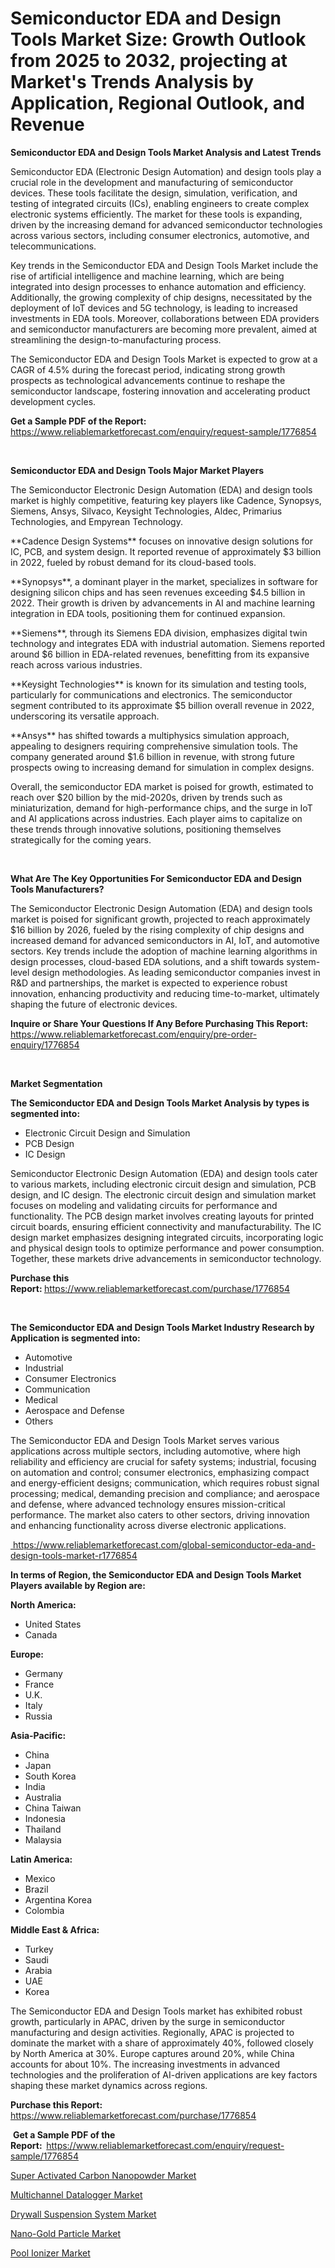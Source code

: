 <p><h1>Semiconductor EDA and Design Tools Market Size: Growth Outlook from 2025 to 2032, projecting at Market's Trends Analysis by Application, Regional Outlook, and Revenue</h1></p><p><strong>Semiconductor EDA and Design Tools Market Analysis and Latest Trends</strong></p>
<p><p>Semiconductor EDA (Electronic Design Automation) and design tools play a crucial role in the development and manufacturing of semiconductor devices. These tools facilitate the design, simulation, verification, and testing of integrated circuits (ICs), enabling engineers to create complex electronic systems efficiently. The market for these tools is expanding, driven by the increasing demand for advanced semiconductor technologies across various sectors, including consumer electronics, automotive, and telecommunications.</p><p>Key trends in the Semiconductor EDA and Design Tools Market include the rise of artificial intelligence and machine learning, which are being integrated into design processes to enhance automation and efficiency. Additionally, the growing complexity of chip designs, necessitated by the deployment of IoT devices and 5G technology, is leading to increased investments in EDA tools. Moreover, collaborations between EDA providers and semiconductor manufacturers are becoming more prevalent, aimed at streamlining the design-to-manufacturing process.</p><p>The Semiconductor EDA and Design Tools Market is expected to grow at a CAGR of 4.5% during the forecast period, indicating strong growth prospects as technological advancements continue to reshape the semiconductor landscape, fostering innovation and accelerating product development cycles.</p></p>
<p><strong>Get a Sample PDF of the Report:&nbsp;</strong> <a href="https://www.reliablemarketforecast.com/enquiry/request-sample/1776854?utm_campaign=2011&utm_medium=2&utm_source=Github&utm_content=ia&utm_term=25032025&utm_id=semiconductor-eda-and-design-tools">https://www.reliablemarketforecast.com/enquiry/request-sample/1776854</a></p>
<p>&nbsp;</p>
<p><strong>Semiconductor EDA and Design Tools Major Market Players</strong></p>
<p><p>The Semiconductor Electronic Design Automation (EDA) and design tools market is highly competitive, featuring key players like Cadence, Synopsys, Siemens, Ansys, Silvaco, Keysight Technologies, Aldec, Primarius Technologies, and Empyrean Technology. </p><p>**Cadence Design Systems** focuses on innovative design solutions for IC, PCB, and system design. It reported revenue of approximately $3 billion in 2022, fueled by robust demand for its cloud-based tools.</p><p>**Synopsys**, a dominant player in the market, specializes in software for designing silicon chips and has seen revenues exceeding $4.5 billion in 2022. Their growth is driven by advancements in AI and machine learning integration in EDA tools, positioning them for continued expansion.</p><p>**Siemens**, through its Siemens EDA division, emphasizes digital twin technology and integrates EDA with industrial automation. Siemens reported around $6 billion in EDA-related revenues, benefitting from its expansive reach across various industries.</p><p>**Keysight Technologies** is known for its simulation and testing tools, particularly for communications and electronics. The semiconductor segment contributed to its approximate $5 billion overall revenue in 2022, underscoring its versatile approach.</p><p>**Ansys** has shifted towards a multiphysics simulation approach, appealing to designers requiring comprehensive simulation tools. The company generated around $1.6 billion in revenue, with strong future prospects owing to increasing demand for simulation in complex designs.</p><p>Overall, the semiconductor EDA market is poised for growth, estimated to reach over $20 billion by the mid-2020s, driven by trends such as miniaturization, demand for high-performance chips, and the surge in IoT and AI applications across industries. Each player aims to capitalize on these trends through innovative solutions, positioning themselves strategically for the coming years.</p></p>
<p>&nbsp;</p>
<p><strong>What Are The Key Opportunities For Semiconductor EDA and Design Tools Manufacturers?</strong></p>
<p><p>The Semiconductor Electronic Design Automation (EDA) and design tools market is poised for significant growth, projected to reach approximately $16 billion by 2026, fueled by the rising complexity of chip designs and increased demand for advanced semiconductors in AI, IoT, and automotive sectors. Key trends include the adoption of machine learning algorithms in design processes, cloud-based EDA solutions, and a shift towards system-level design methodologies. As leading semiconductor companies invest in R&D and partnerships, the market is expected to experience robust innovation, enhancing productivity and reducing time-to-market, ultimately shaping the future of electronic devices.</p></p>
<p><strong>Inquire or Share Your Questions If Any Before Purchasing This Report:</strong> <a href="https://www.reliablemarketforecast.com/enquiry/pre-order-enquiry/1776854?utm_campaign=2011&utm_medium=2&utm_source=Github&utm_content=ia&utm_term=25032025&utm_id=semiconductor-eda-and-design-tools">https://www.reliablemarketforecast.com/enquiry/pre-order-enquiry/1776854</a></p>
<p>&nbsp;</p>
<p><strong>Market Segmentation</strong></p>
<p><strong>The Semiconductor EDA and Design Tools Market Analysis by types is segmented into:</strong></p>
<p><ul><li>Electronic Circuit Design and Simulation</li><li>PCB Design</li><li>IC Design</li></ul></p>
<p><p>Semiconductor Electronic Design Automation (EDA) and design tools cater to various markets, including electronic circuit design and simulation, PCB design, and IC design. The electronic circuit design and simulation market focuses on modeling and validating circuits for performance and functionality. The PCB design market involves creating layouts for printed circuit boards, ensuring efficient connectivity and manufacturability. The IC design market emphasizes designing integrated circuits, incorporating logic and physical design tools to optimize performance and power consumption. Together, these markets drive advancements in semiconductor technology.</p></p>
<p><strong>Purchase this Report:&nbsp;</strong><a href="https://www.reliablemarketforecast.com/purchase/1776854?utm_campaign=2011&utm_medium=2&utm_source=Github&utm_content=ia&utm_term=25032025&utm_id=semiconductor-eda-and-design-tools">https://www.reliablemarketforecast.com/purchase/1776854</a></p>
<p>&nbsp;</p>
<p><strong>The Semiconductor EDA and Design Tools Market Industry Research by Application is segmented into:</strong></p>
<p><ul><li>Automotive</li><li>Industrial</li><li>Consumer Electronics</li><li>Communication</li><li>Medical</li><li>Aerospace and Defense</li><li>Others</li></ul></p>
<p><p>The Semiconductor EDA and Design Tools Market serves various applications across multiple sectors, including automotive, where high reliability and efficiency are crucial for safety systems; industrial, focusing on automation and control; consumer electronics, emphasizing compact and energy-efficient designs; communication, which requires robust signal processing; medical, demanding precision and compliance; and aerospace and defense, where advanced technology ensures mission-critical performance. The market also caters to other sectors, driving innovation and enhancing functionality across diverse electronic applications.</p></p>
<p><a href="https://www.reliablemarketforecast.com/global-semiconductor-eda-and-design-tools-market-r1776854?utm_campaign=2011&utm_medium=2&utm_source=Github&utm_content=ia&utm_term=25032025&utm_id=semiconductor-eda-and-design-tools">&nbsp;https://www.reliablemarketforecast.com/global-semiconductor-eda-and-design-tools-market-r1776854</a></p>
<p><strong>In terms of Region, the Semiconductor EDA and Design Tools Market Players available by Region are:</strong></p>
<p>
    <p> <strong> North America: </strong>
        <ul>
            <li>United States</li>
            <li>Canada</li>
        </ul>
        </p> 
    <p> <strong> Europe: </strong>
        <ul>
            <li>Germany</li>
            <li>France</li>
            <li>U.K.</li>
            <li>Italy</li>
            <li>Russia</li>
        </ul>
        </p> 
    <p> <strong> Asia-Pacific: </strong>
        <ul>
            <li>China</li>
            <li>Japan</li>
            <li>South Korea</li>
            <li>India</li>
            <li>Australia</li>
            <li>China Taiwan</li>
            <li>Indonesia</li>
            <li>Thailand</li>
            <li>Malaysia</li>
        </ul>
        </p> 
    <p> <strong> Latin America: </strong>
        <ul>
            <li>Mexico</li>
            <li>Brazil</li>
            <li>Argentina Korea</li>
            <li>Colombia</li>
        </ul>
        </p> 
    <p> <strong> Middle East & Africa: </strong>
        <ul>
            <li>Turkey</li>
            <li>Saudi</li>
            <li>Arabia</li>
            <li>UAE</li>
            <li>Korea</li>
        </ul>
    </p>
    </p>
<p><p>The Semiconductor EDA and Design Tools market has exhibited robust growth, particularly in APAC, driven by the surge in semiconductor manufacturing and design activities. Regionally, APAC is projected to dominate the market with a share of approximately 40%, followed closely by North America at 30%. Europe captures around 20%, while China accounts for about 10%. The increasing investments in advanced technologies and the proliferation of AI-driven applications are key factors shaping these market dynamics across regions.</p></p>
<p><strong>Purchase this Report: </strong><a href="https://www.reliablemarketforecast.com/purchase/1776854?utm_campaign=2011&utm_medium=2&utm_source=Github&utm_content=ia&utm_term=25032025&utm_id=semiconductor-eda-and-design-tools">https://www.reliablemarketforecast.com/purchase/1776854</a></p>
<p>&nbsp;<strong>Get a Sample PDF of the Report:&nbsp;&nbsp;</strong><a href="https://www.reliablemarketforecast.com/enquiry/request-sample/1776854?utm_campaign=2011&utm_medium=2&utm_source=Github&utm_content=ia&utm_term=25032025&utm_id=semiconductor-eda-and-design-tools">https://www.reliablemarketforecast.com/enquiry/request-sample/1776854</a></p>
<p><strong></strong></p>
<p><p><a href="https://github.com/bettysbozer/Market-Research-Report-List-1/blob/main/super-activated-carbon-nanopowder-market.md?utm_campaign=2011&utm_medium=2&utm_source=Github&utm_content=ia&utm_term=25032025&utm_id=semiconductor-eda-and-design-tools">Super Activated Carbon Nanopowder Market</a></p><p><a href="https://www.linkedin.com/pulse/global-multichannel-datalogger-market-pulse-trends-growth-5vh3f?utm_campaign=2011&utm_medium=2&utm_source=Github&utm_content=ia&utm_term=25032025&utm_id=semiconductor-eda-and-design-tools">Multichannel Datalogger Market</a></p><p><a href="https://www.linkedin.com/pulse/investment-potential-drywall-suspension-system-market-scope-93nvf?utm_campaign=2011&utm_medium=2&utm_source=Github&utm_content=ia&utm_term=25032025&utm_id=semiconductor-eda-and-design-tools">Drywall Suspension System Market</a></p><p><a href="https://github.com/achilekirwan/Market-Research-Report-List-1/blob/main/nano-gold-particle-market.md?utm_campaign=2011&utm_medium=2&utm_source=Github&utm_content=ia&utm_term=25032025&utm_id=semiconductor-eda-and-design-tools">Nano-Gold Particle Market</a></p><p><a href="https://www.linkedin.com/pulse/pool-ionizer-market-size-insights-types-share-selling-price-vxosf?utm_campaign=2011&utm_medium=2&utm_source=Github&utm_content=ia&utm_term=25032025&utm_id=semiconductor-eda-and-design-tools">Pool Ionizer Market</a></p></p>